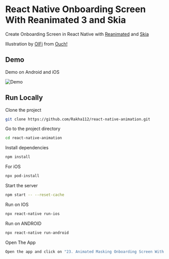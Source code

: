 # React Native Onboarding Screen With Reanimated 3 and Skia

Create Onboarding Screen in React Native with [Reanimated](https://docs.swmansion.com/react-native-reanimated/docs) and [Skia](https://shopify.github.io/react-native-skia/docs/getting-started/installation)

Illustration by <a href="https://icons8.com/illustrations/author/wsla8vwyVKgS">OlFi</a> from <a href="https://icons8.com/illustrations">Ouch!</a>

## Demo

Demo on Android and iOS

![Demo](https://github.com/Rakha112/react-native-animation/blob/main/src/23-React-Native-Masking-Onboarding-Screen/Demo.gif)

## Run Locally

Clone the project

```bash
git clone https://github.com/Rakha112/react-native-animation.git
```

Go to the project directory

```bash
cd react-native-animation
```

Install dependencies

```bash
npm install
```

For iOS

```bash
npx pod-install
```

Start the server

```bash
npm start -- --reset-cache
```

Run on IOS

```bash
npx react-native run-ios
```

Run on ANDROID

```bash
npx react-native run-android
```

Open The App

```bash
Open the app and click on "23. Animated Masking Onboarding Screen With Reanimated 3 and Skia"
```
